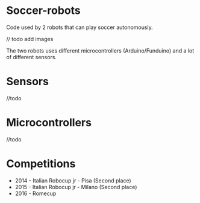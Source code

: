 # Soccer-robots

Code used by 2 robots that can play soccer autonomously. 

// todo add images

The two robots uses different microcontrollers (Arduino/Funduino) and a lot of different sensors.

# Sensors

//todo


# Microcontrollers

//todo

# Competitions

* 2014 - Italian Robocup jr - Pisa (Second place)
* 2015 - Italian Robocup jr - Milano (Second place)
* 2016 - Romecup

